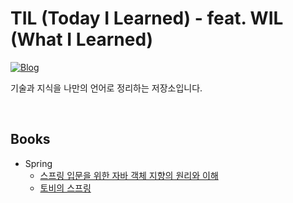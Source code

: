 # TIL (Today I Learned) - feat. WIL (What I Learned)

[![Blog](https://img.shields.io/badge/haileykim2014.github.io-green.svg)](https://haileykim2014.tistory.com/)

기술과 지식을 나만의 언어로 정리하는 저장소입니다. 

<br>

## Books

* Spring
  * [스프링 입문을 위한 자바 객체 지향의 원리와 이해](./Spring/스프링%20입문을%20위한%20자바%20객체%20지향의%20원리와%20이해/README.md)
  * [토비의 스프링](./Spring/Core/bean%20lifecycle/bean%20lifecycle.md)
